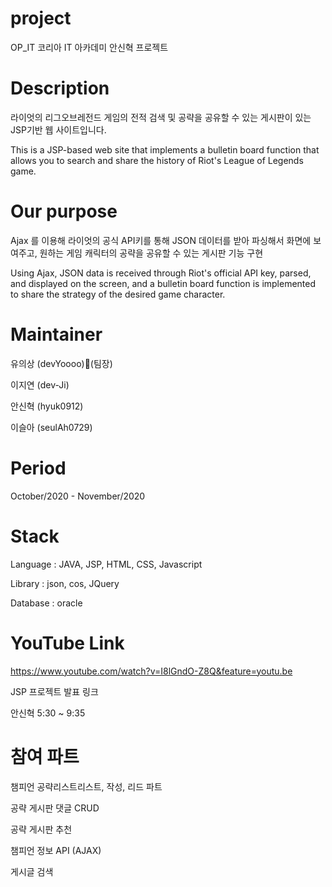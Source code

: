 # project
OP_IT
코리아 IT 아카데미 안신혁 프로젝트

# Description
라이엇의 리그오브레전드 게임의 전적 검색 및 공략을 공유할 수 있는 게시판이 있는 JSP기반 웹 사이트입니다.

This is a JSP-based web site that implements a bulletin board function that allows you to search and share the history of Riot's League of Legends game.


# Our purpose
Ajax 를 이용해 라이엇의 공식 API키를 통해 JSON 데이터를 받아 파싱해서 화면에 보여주고, 원하는 게임 캐릭터의 공략을 공유할 수 있는 게시판 기능 구현

Using Ajax, JSON data is received through Riot's official API key, parsed, and displayed on the screen, and a bulletin board function is implemented to share the strategy of the desired game character.

# Maintainer
유의상 (devYoooo)👑(팀장)

이지연 (dev-Ji)

안신혁 (hyuk0912)

이슬아 (seulAh0729)


# Period
October/2020 - November/2020

# Stack
Language : JAVA, JSP, HTML, CSS, Javascript

Library : json, cos, JQuery

Database : oracle

# YouTube Link
https://www.youtube.com/watch?v=I8lGndO-Z8Q&feature=youtu.be

JSP 프로젝트 발표 링크

안신혁 5:30 ~ 9:35

# 참여 파트
챔피언 공략리스트리스트, 작성, 리드 파트

공략 게시판 댓글 CRUD

공략 게시판 추천

챔피언 정보 API (AJAX)

게시글 검색

